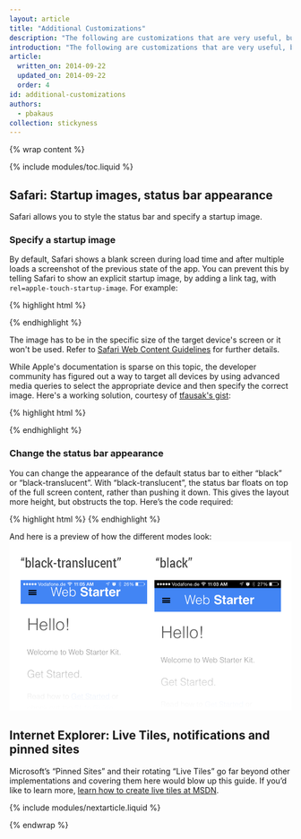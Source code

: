 ```yaml
---
layout: article
title: "Additional Customizations"
description: "The following are customizations that are very useful, but work only in a subset of browsers. All of them are optional but strongly suggested, as they further enhance the app experience."
introduction: "The following are customizations that are very useful, but work only in a subset of browsers. All of them are optional but strongly suggested, as they further enhance the app experience."
article:
  written_on: 2014-09-22
  updated_on: 2014-09-22
  order: 4
id: additional-customizations
authors:
  - pbakaus
collection: stickyness
---
```


{% wrap content %}

{% include modules/toc.liquid %}

## Safari: Startup images, status bar appearance

Safari allows you to style the status bar and specify a startup image.

### Specify a startup image

By default, Safari shows a blank screen during load time and after multiple loads a screenshot of the previous state of the app. You can prevent this by telling Safari to show an explicit startup image, by adding a link tag, with `rel=apple-touch-startup-image`. For example:

{% highlight html %}
<link rel="apple-touch-startup-image" href="icon.png">
{% endhighlight %}

The image has to be in the specific size of the target device's screen or it won't be used. Refer to [Safari Web Content Guidelines](//developer.apple.com/library/ios/documentation/AppleApplications/Reference/SafariWebContent/ConfiguringWebApplications/ConfiguringWebApplications.html) for further details.

While Apple's documentation is sparse on this topic, the developer community has figured out a way to target all devices by using advanced media queries to select the appropriate device and then specify the correct image. Here's a working solution, courtesy of [tfausak's gist](//gist.github.com/tfausak/2222823):

{% highlight html %}
<!-- iOS 6 & 7 iPad (retina, portrait) -->
<link href="/static/images/apple-touch-startup-image-1536x2008.png"
     media="(device-width: 768px) and (device-height: 1024px)
        and (orientation: portrait)
        and (-webkit-device-pixel-ratio: 2)"
     rel="apple-touch-startup-image">

<!-- iOS 6 & 7 iPad (retina, landscape) -->
<link href="/static/images/apple-touch-startup-image-1496x2048.png"
     media="(device-width: 768px) and (device-height: 1024px)
        and (orientation: landscape)
        and (-webkit-device-pixel-ratio: 2)"
     rel="apple-touch-startup-image">

<!-- iOS 6 iPad (portrait) -->
<link href="/static/images/apple-touch-startup-image-768x1004.png"
     media="(device-width: 768px) and (device-height: 1024px)
        and (orientation: portrait)
        and (-webkit-device-pixel-ratio: 1)"
     rel="apple-touch-startup-image">

<!-- iOS 6 iPad (landscape) -->
<link href="/static/images/apple-touch-startup-image-748x1024.png"
     media="(device-width: 768px) and (device-height: 1024px)
        and (orientation: landscape)
        and (-webkit-device-pixel-ratio: 1)"
     rel="apple-touch-startup-image">

<!-- iOS 6 & 7 iPhone 5 -->
<link href="/static/images/apple-touch-startup-image-640x1096.png"
     media="(device-width: 320px) and (device-height: 568px)
        and (-webkit-device-pixel-ratio: 2)"
     rel="apple-touch-startup-image">

<!-- iOS 6 & 7 iPhone (retina) -->
<link href="/static/images/apple-touch-startup-image-640x920.png"
     media="(device-width: 320px) and (device-height: 480px)
        and (-webkit-device-pixel-ratio: 2)"
     rel="apple-touch-startup-image">

<!-- iOS 6 iPhone -->
<link href="/static/images/apple-touch-startup-image-320x460.png"
     media="(device-width: 320px) and (device-height: 480px)
        and (-webkit-device-pixel-ratio: 1)"
     rel="apple-touch-startup-image">
{% endhighlight %}

### Change the status bar appearance

You can change the appearance of the default status bar to either “black” or “black-translucent”. With “black-translucent”, the status bar floats on top of the full screen content, rather than pushing it down. This gives the layout more height, but obstructs the top.  Here’s the code required:

{% highlight html %}
<meta name="apple-mobile-web-app-status-bar-style" content="black">
{% endhighlight %}

And here is a preview of how the different modes look:
<img src="images/status_bars.png" alt="The different ways of showing status bars on iOS" />

## Internet Explorer: Live Tiles, notifications and pinned sites

Microsoft’s “Pinned Sites” and their rotating “Live Tiles” go far beyond other implementations and covering them here would blow up this guide. If you’d like to learn more, [learn how to create live tiles at MSDN](//msdn.microsoft.com/en-us/library/ie/dn455115(v=vs.85).aspx).

{% include modules/nextarticle.liquid %}

{% endwrap %}